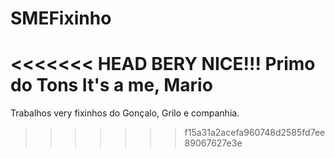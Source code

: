 # SMEFixinho
<<<<<<< HEAD
BERY NICE!!!
Primo do Tons
It's a me, Mario
=======
Trabalhos very fixinhos do Gonçalo, Grilo e companhia.
>>>>>>> f15a31a2acefa960748d2585fd7ee89067627e3e

